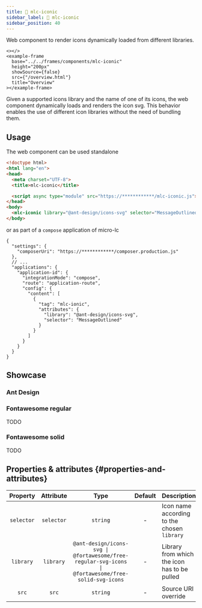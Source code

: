 ```yaml
---
title: 🔧 mlc-iconic
sidebar_label: 🔧 mlc-iconic
sidebar_position: 40
---
```


Web component to render icons dynamically loaded from different libraries.

```mdx-code-block
<></>
<example-frame
  base="../../frames/components/mlc-iconic"
  height="200px"
  showSource={false}
  src={"/overview.html"}
  title="Overview"
></example-frame>
```

Given a supported icons library and the name of one of its icons, the web component dynamically loads and renders 
the icon svg. This behavior enables the use of different icon libraries without the need of bundling them.

## Usage

The web component can be used standalone

```html
<!doctype html>
<html lang="en">
<head>
  <meta charset="UTF-8">
  <title>mlc-iconic</title>

  <script async type="module" src="https://************/mlc-iconic.js"></script>
</head>
<body>
  <mlc-iconic library="@ant-design/icons-svg" selector="MessageOutlined"></mlc-iconic>
</body>
```

or as part of a `compose` application of micro-lc

```json5 title=micro-lc.config.json
{
  "settings": {
    "composerUri": "https://************/composer.production.js"
  },
  // ...
  "applications": {
    "application-id": {
      "integrationMode": "compose",
      "route": "application-route",
      "config": {
        "content": [
          {
            "tag": "mlc-ionic",
            "attributes": {
              "library": "@ant-design/icons-svg",
              "selector": "MessageOutlined"
            }
          }
        ]
      }
    }
  }
}
```

## Showcase

### Ant Design

### Fontawesome regular

TODO

### Fontawesome solid

TODO

## Properties & attributes {#properties-and-attributes}

|  Property  | Attribute  |                                                          Type                                                          | Default | Description                                  |
|:----------:|:----------:|:----------------------------------------------------------------------------------------------------------------------:|:-------:|----------------------------------------------|
| `selector` | `selector` |                                                  <code>string</code>                                                   |    -    | Icon name according to the chosen `library`  |
| `library`  | `library`  | <code>@ant-design/icons-svg &#124; @fortawesome/free-regular-svg-icons &#124; @fortawesome/free-solid-svg-icons</code> |    -    | Library from which the icon has to be pulled |
|   `src`    |   `src`    |                                                  <code>string</code>                                                   |    -    | Source URI override                          |
